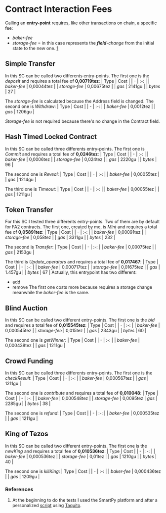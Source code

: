 # Contract Interaction Fees
Calling an **entry-point** requires, like other transactions on chain, a specific fee:
* *baker-fee*
* *storage-fee* = in this case represents the ***field**-change* from the initial state to the new one.
[1](#references)

## Simple Transfer
In this SC can be called two differents entry-points.
The first one is the *deposit* and requires a total fee of **0,00719tez**:
| Type | Cost |
| - | :-: |
| *baker-fee* | 0,00044tez |
| *storage-fee* | 0,00675tez |
| *gas* | 2141gu |
| *bytes* | 27 |

The *storage-fee* is calculated because the Address field is changed.
The second one is *Withdraw*:
| Type | Cost |
| - | :-: |
| *baker-fee* | 0,0012tez |
| *gas* | 1206gu |

*Storage-fee* is not required because there's no change in the Contract field.

## Hash Timed Locked Contract
In this SC can be called three differents entry-points.
The first one is *Commit* and requires a total fee of **0,0246tez**:
| Type | Cost |
| - | :-: |
| *baker-fee* | 0,0006tez |
| *storage-fee* | 0,024tez |
| *gas* | 2220gu |
| *bytes* | 96 |

The second one is *Reveal*:
| Type | Cost |
| - | :-: |
| *baker-fee* | 0,00055tez |
| *gas* | 1214gu |

The third one is *Timeout*:
| Type | Cost |
| - | :-: |
| *baker-fee* | 0,00055tez |
| *gas* | 1211gu |

## Token Transfer
For this SC I tested three differents entry-points.
Two of them are by default for FA2 contracts.
The first one, created by me, is *Mint* and requires a total fee of **0,05891tez**:
| Type | Cost |
| - | :-: |
| *baker-fee* | 0,00091tez |
| *storage-fee* | 0,058tez |
| *gas* | 3311gu |
| *bytes* | 232 |

The second is *Transfer*:
| Type | Cost |
| - | :-: |
| *baker-fee* | 0,00075tez |
| *gas* | 2153gu |

The third is *Update_operators* and requires a total fee of **0,017467**:
| Type | Cost |
| - | :-: |
| *baker-fee* | 0,000717tez |
| *storage-fee* | 0,01675tez |
| *gas* | 1.457gu |
| *bytes* | 67 |
Actually, this entrypoint has two different:
* add
* remove
The first one costs more because requires a storage change meanwhile the *baker-fee* is the same.


## Blind Auction
In this SC can be called two different entry-points.
The first one is the *bid* and requires a total fee of **0,015545tez**:
| Type | Cost |
| - | :-: |
| *baker-fee* | 0,000545tez |
| *storage-fee* | 0,015tez |
| *gas* | 2343gu |
| *bytes* | 60 |

The second one is *getWinner*:
| Type | Cost |
| - | :-: |
| *baker-fee* | 0,000438tez |
| *gas* | 1211gu |


## Crowd Funding
In this SC can be called three differents entry-points.
The first one is the *checkResult*:
| Type | Cost |
| - | :-: |
| *baker-fee* | 0,000567tez |
| *gas* | 1211gu |

The second one is *contribute* and requires a total fee of **0,010048**:
| Type | Cost |
| - | :-: |
| *baker-fee* | 0,000548tez |
| *storage-fee* | 0,0095tez 
| *gas* | 2285gu |
| *bytes* | 38 | 

The second one is *refund*:
| Type | Cost |
| - | :-: |
| *baker-fee* | 0,000535tez |
| *gas* | 1211gu |

## King of Tezos
In this SC can be called two different entry-points.
The first one is the *newKing* and requires a total fee of **0,010536tez**:
| Type | Cost |
| - | :-: |
| *baker-fee* | 0,000536tez |
| *storage-fee* | 0,01tez |
| *gas* | 1210gu |
| *bytes* | 40 |

The second one is *killKing*:
| Type | Cost |
| - | :-: |
| *baker-fee* | 0,000436tez |
| *gas* | 1209gu |



### References 
1. At the beginning to do the tests I used the SmartPy platform and after a personalized [script](https://github.com/TheMastro-11/SmartContractTestScript-By-Taquito-) using [Taquito](https://tezostaquito.io/).
